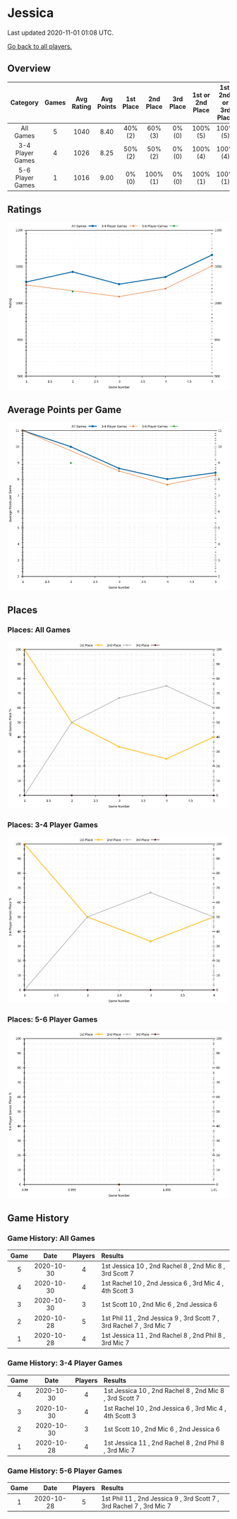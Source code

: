 # Jessica
Last updated 2020-11-01 01:08 UTC.

[Go back to all players.](../README.md)

## Overview
| **Category**     | **Games** | **Avg Rating** | **Avg Points** | **1st Place** | **2nd Place** | **3rd Place** | **1st or 2nd Place** | **1st, 2nd, or 3rd Place** |
| :---:            | :---:     | :---:          | :---:          | :---:         | :---:         | :---:         | :---:                | :---:                      |
| All Games        | 5         | 1040           | 8.40           | 40% (2)       | 60% (3)       | 0% (0)        | 100% (5)             | 100% (5)                   |
| 3-4 Player Games | 4         | 1026           | 8.25           | 50% (2)       | 50% (2)       | 0% (0)        | 100% (4)             | 100% (4)                   |
| 5-6 Player Games | 1         | 1016           | 9.00           | 0% (0)        | 100% (1)      | 0% (0)        | 100% (1)             | 100% (1)                   |

## Ratings
![](plots/rating_vs_game_number.png)

## Average Points per Game
![](plots/average_points_vs_game_number.png)

## Places

### Places: All Games
![](plots/place_percentage_vs_game_number_all_games.png)

### Places: 3-4 Player Games
![](plots/place_percentage_vs_game_number_3_4_player_games.png)

### Places: 5-6 Player Games
![](plots/place_percentage_vs_game_number_5_6_player_games.png)

## Game History

### Game History: All Games
| **Game** | **Date**   | **Players** | **Results**                                                          |
| :---:    | :---:      | :---:       | :---                                                                 |
| 5        | 2020-10-30 | 4           | 1st Jessica 10 , 2nd Rachel 8 , 2nd Mic 8 , 3rd Scott 7              |
| 4        | 2020-10-30 | 4           | 1st Rachel 10 , 2nd Jessica 6 , 3rd Mic 4 , 4th Scott 3              |
| 3        | 2020-10-30 | 3           | 1st Scott 10 , 2nd Mic 6 , 2nd Jessica 6                             |
| 2        | 2020-10-28 | 5           | 1st Phil 11 , 2nd Jessica 9 , 3rd Scott 7 , 3rd Rachel 7 , 3rd Mic 7 |
| 1        | 2020-10-28 | 4           | 1st Jessica 11 , 2nd Rachel 8 , 2nd Phil 8 , 3rd Mic 7               |

### Game History: 3-4 Player Games
| **Game** | **Date**   | **Players** | **Results**                                             |
| :---:    | :---:      | :---:       | :---                                                    |
| 4        | 2020-10-30 | 4           | 1st Jessica 10 , 2nd Rachel 8 , 2nd Mic 8 , 3rd Scott 7 |
| 3        | 2020-10-30 | 4           | 1st Rachel 10 , 2nd Jessica 6 , 3rd Mic 4 , 4th Scott 3 |
| 2        | 2020-10-30 | 3           | 1st Scott 10 , 2nd Mic 6 , 2nd Jessica 6                |
| 1        | 2020-10-28 | 4           | 1st Jessica 11 , 2nd Rachel 8 , 2nd Phil 8 , 3rd Mic 7  |

### Game History: 5-6 Player Games
| **Game** | **Date**   | **Players** | **Results**                                                          |
| :---:    | :---:      | :---:       | :---                                                                 |
| 1        | 2020-10-28 | 5           | 1st Phil 11 , 2nd Jessica 9 , 3rd Scott 7 , 3rd Rachel 7 , 3rd Mic 7 |

